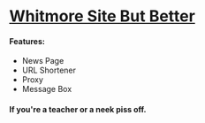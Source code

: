 # <ins> Whitmore Site But Better </ins>

#### Features:
  - News Page
  - URL Shortener
  - Proxy
  - Message Box

#### If you're a teacher or a neek piss off.
